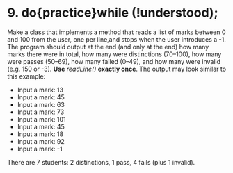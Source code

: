 # 9. do{practice}while (!understood);

Make a class that implements a method that reads a list of marks 
between 0 and 100 from the user, one per line,and stops when 
the user introduces a -1. The program should output at the end 
(and only at the end) how many marks there were in total, how 
many were distinctions (70–100), how many were passes (50–69), 
how many failed (0–49), and how many were invalid (e.g. 150 or -3).
**Use** _readLine()_ **exactly once**. The output may look similar
to this example:

* Input a mark: 13
* Input a mark: 45
* Input a mark: 63
* Input a mark: 73
* Input a mark: 101
* Input a mark: 45
* Input a mark: 18
* Input a mark: 92
* Input a mark: -1

There are 7 students: 2 distinctions, 1 pass, 4 fails 
(plus 1 invalid).
